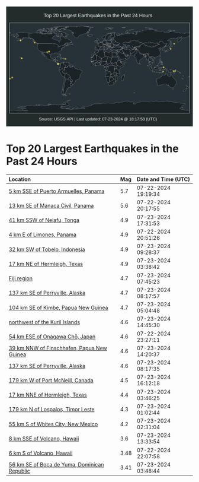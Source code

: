 ![Map](./map.png)

# Top 20 Largest Earthquakes in the Past 24 Hours

| Location | Mag | Date and Time (UTC) |
|:---|:---|:---|
| [5 km SSE of Puerto Armuelles, Panama](https://earthquake.usgs.gov/earthquakes/eventpage/us6000nejp) | 5.7 | 07-22-2024 19:19:34 |
| [13 km SE of Manaca Civil, Panama](https://earthquake.usgs.gov/earthquakes/eventpage/us6000nekb) | 5.6 | 07-22-2024 20:17:55 |
| [41 km SSW of Neiafu, Tonga](https://earthquake.usgs.gov/earthquakes/eventpage/us6000neyh) | 4.9 | 07-23-2024 17:31:53 |
| [4 km E of Limones, Panama](https://earthquake.usgs.gov/earthquakes/eventpage/us6000nekl) | 4.9 | 07-22-2024 20:51:26 |
| [32 km SW of Tobelo, Indonesia](https://earthquake.usgs.gov/earthquakes/eventpage/us6000nesz) | 4.9 | 07-23-2024 09:28:37 |
| [17 km NE of Hermleigh, Texas](https://earthquake.usgs.gov/earthquakes/eventpage/tx2024oizv) | 4.9 | 07-23-2024 03:38:42 |
| [Fiji region](https://earthquake.usgs.gov/earthquakes/eventpage/us6000nes9) | 4.7 | 07-23-2024 07:45:23 |
| [137 km SE of Perryville, Alaska](https://earthquake.usgs.gov/earthquakes/eventpage/ak0249f61dl8) | 4.7 | 07-23-2024 08:17:57 |
| [104 km SE of Kimbe, Papua New Guinea](https://earthquake.usgs.gov/earthquakes/eventpage/us6000ner9) | 4.7 | 07-23-2024 05:04:48 |
| [northwest of the Kuril Islands](https://earthquake.usgs.gov/earthquakes/eventpage/us6000new1) | 4.6 | 07-23-2024 14:45:30 |
| [54 km ESE of Onagawa Chō, Japan](https://earthquake.usgs.gov/earthquakes/eventpage/us6000nemz) | 4.6 | 07-22-2024 23:27:11 |
| [39 km NNW of Finschhafen, Papua New Guinea](https://earthquake.usgs.gov/earthquakes/eventpage/us6000nevw) | 4.6 | 07-23-2024 14:20:37 |
| [137 km SE of Perryville, Alaska](https://earthquake.usgs.gov/earthquakes/eventpage/ak0249f61dhe) | 4.6 | 07-23-2024 08:17:35 |
| [179 km W of Port McNeill, Canada](https://earthquake.usgs.gov/earthquakes/eventpage/at00sh33oi) | 4.5 | 07-23-2024 16:12:18 |
| [17 km NNE of Hermleigh, Texas](https://earthquake.usgs.gov/earthquakes/eventpage/tx2024ojad) | 4.4 | 07-23-2024 03:46:25 |
| [179 km N of Lospalos, Timor Leste](https://earthquake.usgs.gov/earthquakes/eventpage/us6000nep2) | 4.3 | 07-23-2024 01:02:44 |
| [55 km S of Whites City, New Mexico](https://earthquake.usgs.gov/earthquakes/eventpage/tx2024oixr) | 4.2 | 07-23-2024 02:31:04 |
| [8 km SSE of Volcano, Hawaii](https://earthquake.usgs.gov/earthquakes/eventpage/hv74355936) | 3.6 | 07-23-2024 13:33:54 |
| [6 km S of Volcano, Hawaii](https://earthquake.usgs.gov/earthquakes/eventpage/hv74353376) | 3.48 | 07-22-2024 22:07:58 |
| [56 km SE of Boca de Yuma, Dominican Republic](https://earthquake.usgs.gov/earthquakes/eventpage/pr71456023) | 3.41 | 07-23-2024 03:48:44 |
